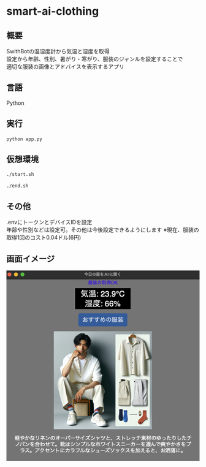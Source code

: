 # smart-ai-clothing
  
## 概要
SwithBotの温湿度計から気温と湿度を取得  
設定から年齢、性別、暑がり・寒がり、服装のジャンルを設定することで  
適切な服装の画像とアドバイスを表示するアプリ  
  
## 言語
Python

## 実行
```
python app.py
```
  
## 仮想環境
```
./start.sh
```
```
./end.sh
```

## その他
.envにトークンとデバイスIDを設定  
年齢や性別などは設定可。その他は今後設定できるようにします
※現在、服装の取得1回のコスト0.04ドル(6円)
　
## 画面イメージ
<img src="./app_image.png">